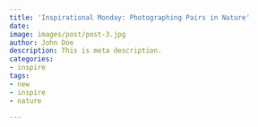 ```yaml
---
title: 'Inspirational Monday: Photographing Pairs in Nature'
date: 
image: images/post/post-3.jpg
author: John Doe
description: This is meta description.
categories:
- inspire
tags:
- new
- inspire
- nature

---
```


